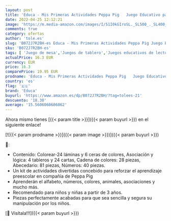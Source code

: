 ```yaml
---
layout: post
title: 'Educa - Mis Primeras Actividades Peppa Pig   Juego Educativo para Bebés a partir de 3 años donde aprenderán a colorear  el abecedario  el calendario  los números y los colores  17249 '
date: 2022-04-25 12:12:21
image: 'https://m.media-amazon.com/images/I/51I0kGIroSL._SL500_._SL400_.jpg'
comments: true
category: ofertas
author: 'tole.es'
slug: 'B072J7R2BH-es Educa - Mis Primeras Actividades Peppa Pig Juego Educativo...'
sku: 'B072J7R2BH-es'
tags: [ 'Juego de mesa','Juegos de tablero','Juegos educativos de lectura y escritura','Juegos y accesorios para juegos','Juguetes','Juguetes educativos','Juguetes y juegos','Puzzles','Puzzles y rompecabezas','bebés','educa','🇪🇸', ]
actualPrice: 16.3 EUR
currency: EUR
price: 16.3
comparePrice: 19.95 EUR
prodname: 'Educa - Mis Primeras Actividades Peppa Pig   Juego Educativo para Bebés a partir de 3 años donde aprenderán a colorear  el abecedario  el calendario  los números y los colores  17249 '
country: 'es'
flag: '🇪🇸'
brand: 'Educa'
buyurl: 'https://www.amazon.es/dp/B072J7R2BH/?tag=tolees-21'
descuento: '18.30'
average: '15.5606060606062'
---
```


Ahora mismo tienes [{{< param title >}}]({{< param buyurl >}}) en el siguiente enlace!

[![{{< param prodname >}}]({{< param image >}})]({{< param buyurl >}})

🔎:

- Contenido: Colorear-24 láminas y 6 ceras de colores, Asociación y lógica: 4 tableros y 24 cartas, Cadena de colores: 28 piezas, Abecedario: 81 piezas, Números: 40 piezas.
- Un kit de actividades divertidas concebido para reforzar el aprendizaje preescolar en compañía de Peppa Pig
- Aprenderán el alfabeto, números, colores, animales, asociaciones y mucho más.
- Recomendado para niños y niñas a partir de 3 años.
- Piezas perfectamente acabadas para que sea sencilla y segura su manipulación por los niños.

[🛒 Visítala!!!]({{< param buyurl >}})
